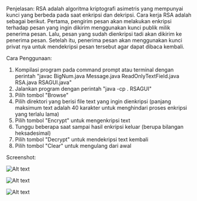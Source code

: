 Penjelasan:
RSA adalah algoritma kriptografi asimetris yang mempunyai kunci yang berbeda pada saat enkripsi dan dekripsi. Cara kerja RSA adalah sebagai berikut. Pertama, pengirim pesan akan melakukan enkripsi terhadap pesan yang ingin dikirim menggunakan kunci publik milik penerima pesan. Lalu, pesan yang sudah dienkripsi tadi akan dikirim ke penerima pesan. Setelah itu, penerima pesan akan menggunakan kunci privat nya untuk mendekripsi pesan tersebut agar dapat dibaca kembali.

Cara Penggunaan:
1. Kompilasi program pada command prompt atau terminal dengan perintah "javac BigNum.java Message.java ReadOnlyTextField.java RSA.java RSAGUI.java"
2. Jalankan program dengan perintah "java -cp . RSAGUI"
3. Pilih tombol "Browse"
4. Pilih direktori yang berisi file text yang ingin dienkripsi (panjang maksimum text adalah 40 karakter untuk menghindari proses enkripsi yang terlalu lama)
5. Pilih tombol "Encrypt" untuk mengenkripsi text
6. Tunggu beberapa saat sampai hasil enkripsi keluar (berupa bilangan heksadesimal)
7. Pilih tombol "Decrypt" untuk mendekripsi text kembali
8. Pilih tombol "Clear" untuk mengulang dari awal

Screenshot:

![Alt text](/Screenshot/screenshot1.png?raw=true "Screenshot 1")

![Alt text](/Screenshot/screenshot2.png?raw=true "Screenshot 2")

![Alt text](/Screenshot/screenshot3.png?raw=true "Screenshot 3")